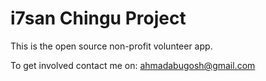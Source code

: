 
i7san Chingu Project
=======================

This is the open source non-profit volunteer app.

To get involved contact me on: ahmadabugosh@gmail.com